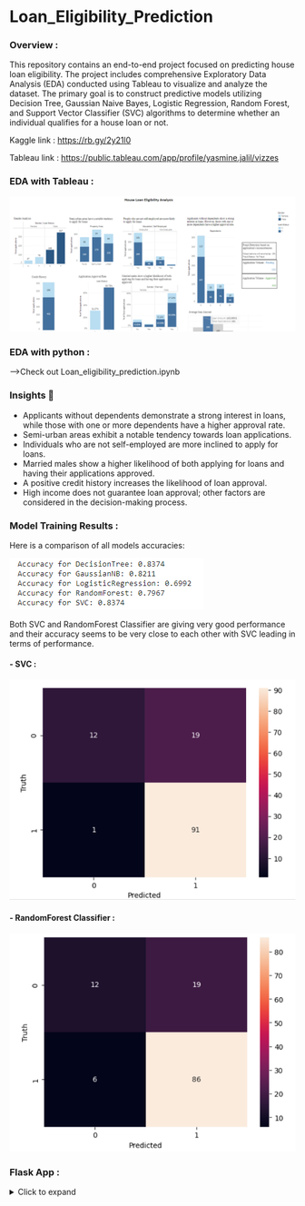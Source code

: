 # Loan_Eligibility_Prediction
### Overview :
This repository contains an end-to-end project focused on predicting house loan eligibility. The project includes comprehensive Exploratory Data Analysis (EDA) conducted using Tableau to visualize and analyze the dataset. The primary goal is to construct predictive models utilizing Decision Tree, Gaussian Naive Bayes, Logistic Regression, Random Forest, and Support Vector Classifier (SVC) algorithms to determine whether an individual qualifies for a house loan or not.

Kaggle link : https://rb.gy/2y21l0

Tableau link : https://public.tableau.com/app/profile/yasmine.jalil/vizzes
  ### EDA with Tableau :

 ![](images/dashboard.PNG)

### EDA with python :
-->Check out Loan_eligibility_prediction.ipynb
### Insights 🔮
- Applicants without dependents demonstrate a strong interest in loans, while those with one or more dependents have a higher approval rate.
- Semi-urban areas exhibit a notable tendency towards loan applications.
- Individuals who are not self-employed are more inclined to apply for loans.
- Married males show a higher likelihood of both applying for loans and having their applications approved.
- A positive credit history increases the likelihood of loan approval.
- High income does not guarantee loan approval; other factors are considered in the decision-making process.



### Model Training Results :
Here is a comparison of all models accuracies:

![](images/Models_results.PNG)

Both SVC and RandomForest Classifier are giving very good performance and their accuracy seems to be very close to each other with SVC leading in terms of performance. 
#### - SVC :
  
 ![](images/SVC.PNG) 
#### - RandomForest Classifier :

 ![](images/RFC.PNG) 
  

 ### Flask App :
<details>
  <summary>Click to expand</summary>
- Form page to input users data :

 ![](images/form.PNG)
 
 - Prediction results :
   
 ![](images/2.PNG)
</details>
